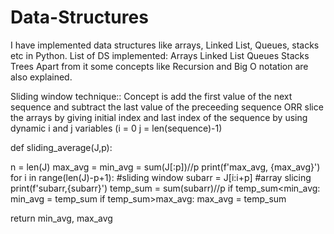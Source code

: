 # Data-Structures
I have implemented data structures like arrays, Linked List, Queues, stacks etc in Python.
List of DS implemented:
  Arrays
  Linked List
  Queues
  Stacks
  Trees
Apart from it some concepts like Recursion and Big O notation are also explained.

Sliding window technique:: Concept is add the first value of the next sequence and subtract the last value of the preceeding sequence ORR slice the arrays by giving initial index and last index of the sequence by using dynamic i and j variables (i = 0 j = len(sequence)-1)

def sliding_average(J,p):

 n = len(J)
 max_avg = min_avg = sum(J[:p])//p
 print(f'max_avg, {max_avg}')
 for i in range(len(J)-p+1): #sliding window
   subarr = J[i:i+p]  #array slicing
   print(f'subarr,{subarr}')
   temp_sum = sum(subarr)//p
   if temp_sum<min_avg:
     min_avg = temp_sum
   if temp_sum>max_avg:
     max_avg = temp_sum
 
 return min_avg, max_avg
